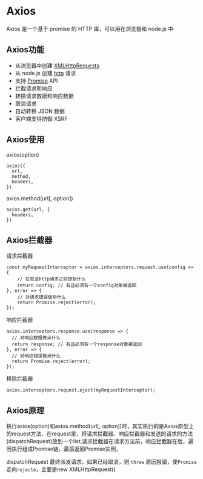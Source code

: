 # Axios

Axios 是一个基于 promise 的 HTTP 库，可以用在浏览器和 node.js 中

## Axios功能

- 从浏览器中创建 [XMLHttpRequests](https://link.juejin.cn/?target=https%3A%2F%2Fdeveloper.mozilla.org%2Fen-US%2Fdocs%2FWeb%2FAPI%2FXMLHttpRequest)
- 从 node.js 创建 [http](https://link.juejin.cn/?target=http%3A%2F%2Fnodejs.org%2Fapi%2Fhttp.html) 请求
- 支持 [Promise](https://link.juejin.cn/?target=https%3A%2F%2Fdeveloper.mozilla.org%2Fen-US%2Fdocs%2FWeb%2FJavaScript%2FReference%2FGlobal_Objects%2FPromise) API
- 拦截请求和响应
- 转换请求数据和响应数据
- 取消请求
- 自动转换 JSON 数据
- 客户端支持防御 XSRF

## Axios使用

axios(option)

```
axios({
  url,
  method,
  headers,
})

```

axios.method(url[, option])

```
axios.get(url, {
  headers,
})

```

## Axios拦截器

请求拦截器

```
const myRequestInterceptor = axios.interceptors.request.use(config => {
    // 在发送http请求之前做些什么
    return config; // 有且必须有一个config对象被返回
}, error => {
    // 对请求错误做些什么
    return Promise.reject(error);
});
```

响应拦截器

```
axios.interceptors.response.use(response => {
  // 对响应数据做点什么
  return response; // 有且必须有一个response对象被返回
}, error => {
  // 对响应错误做点什么
  return Promise.reject(error);
});

```

移除拦截器

```
axios.interceptors.request.eject(myRequestInterceptor);
```

## Axios原理

执行axios(option)和axios.method(url[, option])时，其实执行的是Axios原型上的request方法，在request里，将请求拦截器、响应拦截器和发送的请求的方法(dispatchRequest)放到一个list,请求拦截器在请求方法前，响应拦截器在后，遍历执行组成Promise链，最后返回Promise实例，

dispatchRequest 最终派发请求，如果已经取消，则 `throw` 原因报错，使`Promise`走向`rejecte`，主要是new XMLHttpRequest()